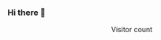### Hi there 👋
<!-- - 🔭 I’m currently working on  -->
<!-- - 🌱 I’m currently learning web app and data science -->
<p align="center"> 
  Visitor count<br>
</p>

<!--
**peartrees/peartrees** is a ✨ _special_ ✨ repository because its `README.md` (this file) appears on your GitHub profile.

Here are some ideas to get you started:

- 👯 I’m looking to collaborate on ...
- 🤔 I’m looking for help with ...
- 💬 Ask me about ...
- 📫 How to reach me: ...
- 😄 Pronouns: ...
- ⚡ Fun fact: ...
-->
